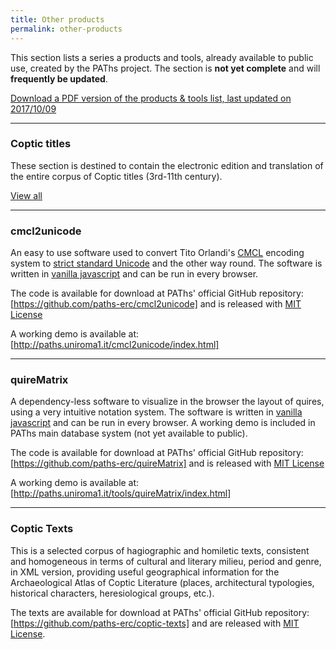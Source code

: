 ```yaml
---
title: Other products
permalink: other-products
---
```


This section lists a series a products and tools, already available to public use, created by the PAThs project. The section is **not yet complete** and will **frequently be updated**.

[Download a PDF version of the products &amp; tools list, last updated on 2017/10/09](./download/?file=paths-products-v1.pdf)

---

### Coptic titles
These section is destined to contain the electronic edition and translation of the entire corpus of Coptic titles (3rd-11th century).

[View all](./titles)

---

### cmcl2unicode
An easy to use software used to convert Tito Orlandi's [CMCL](http://www.cmcl.it)
encoding system to [strict standard Unicode](http://www.unicode.org/charts/PDF/U2C80.pdf)
and the other way round. The software is written in [vanilla javascript](http://vanilla-js.com/)
and can be run in every browser.

The code is available for download at PAThs' official GitHub repository:
[https://github.com/paths-erc/cmcl2unicode] and is released with
[MIT License](https://opensource.org/licenses/MIT)


A working demo is available at: [http://paths.uniroma1.it/cmcl2unicode/index.html]


---

### quireMatrix
A dependency-less software to visualize in the browser the layout of quires,
using a very intuitive notation system. The software is written in
[vanilla javascript](http://vanilla-js.com) and can be run in every browser.
A working demo is included in PAThs main database system (not yet available to public).

The code is available for download at PAThs' official GitHub repository:
[https://github.com/paths-erc/quireMatrix] and is released with
[MIT License](https://opensource.org/licenses/MIT)

A working demo is available at: [http://paths.uniroma1.it/tools/quireMatrix/index.html]

---

### Coptic Texts
This is a selected corpus of hagiographic and homiletic texts, consistent and
homogeneous in terms of cultural and literary milieu, period and genre,
in XML version, providing useful geographical information for the
Archaeological Atlas of Coptic Literature (places, architectural typologies,
historical characters, heresiological groups, etc.).

The texts are available for download at PAThs' official GitHub repository:
[https://github.com/paths-erc/coptic-texts] and are released with
[MIT License](https://opensource.org/licenses/MIT).
